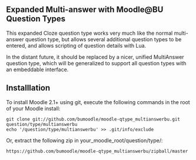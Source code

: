 Expanded Multi-answer with Moodle@BU Question Types
-------------

This expanded Cloze question type works very much like the normal multi-answer question type, but allows several additional question types to be entered, and allows scripting of question details with Lua.

In the distant future, it should be replaced by a nicer, unified MultiAnswer question type, which will be generalized to support all question types with an embeddable interface.

Installlation
--------------

To install Moodle 2.1+ using git, execute the following commands in the root of your Moodle install:

    git clone git://github.com/bumoodle/moodle-qtype_multianswerbu.git question/type/multianswerbu
    echo '/question/type/multianswerbu' >> .git/info/exclude
            
Or, extract the following zip in your_moodle_root/question/type/:
            
    https://github.com/bumoodle/moodle-qtype_multianswerbu/zipball/master
